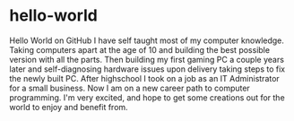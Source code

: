 # hello-world
Hello World on GitHub
I have self taught most of my computer knowledge. Taking computers apart at the age of 10 and building the best possible version with all the parts. Then building my first gaming PC a couple years later and self-diagnosing hardware issues upon delivery taking steps to fix the newly built PC. After highschool I took on a job as an IT Administrator for a small business. Now I am on a new career path to computer programming.
I'm very excited, and hope to get some creations out for the world to enjoy and benefit from.

